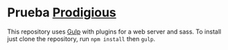 # Prueba [Prodigious](http://prodigious.com/)

This repository uses [Gulp](http://gulpjs.com/) with plugins for a web server and sass. To install just clone the repository, run `npm install` then `gulp`.